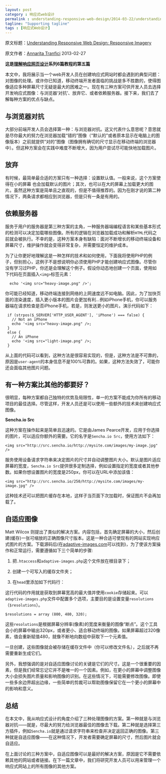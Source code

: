 ```yaml
---
layout: post
category : 响应式web设计
permalink : understanding-responsive-web-design/2014-03-22/understanding-responsive-web-design-how-to-manage-images/
tagline: "Supporting tagline"
tags : [响应式Web设计]
---
```


原文标题：[Understanding Responsive Web Design: Responsive Imagery](http://www.sitepoint.com/understanding-responsive-web-design-how-to-manage-images/)

原文作者：[Annarita Tranfici](http://www.sitepoint.com/author/atranfici/)                    2013-02-27

**这是[理解响应网页设计](http://www.sitepoint.com/series/understanding-responsive-web-design/)系列6篇教程的第五篇**

本文中，我将展示当一个web开发人员在创建响应式网站时都会遇到的典型问题：对图像的处理。或许你已知道，移动终端开发者面临的挑战是多不胜数的，使得图像适应多种屏幕尺寸无疑是最大的困难之一。现在有三种方案可供开发人员去选择开发响应式图像：与浏览器‘对抗’、放弃它、或者依赖服务器。接下来，我们去了解每种方案的优点与缺点。

<!--break-->

## 与浏览器对抗 ##

大部分前端开发人员会选择第一种：与浏览器对抗。这又代表什么意思呢？意思就是尽你最大的努力在浏览器加载“错的”图像（“默认的”或者原本显示在电脑上的图像版本）之前就提供“对的”图像（图像拥有确切的尺寸显示在移动终端的浏览器中）。但这种方案会在实践中难度不断增大，因为用户尝试尽可能快地加载图片。

## 放弃 ##

有时候，最简单最合适的方案只有一种选择：设置默认值。一般来说，这个方案使得在小的屏幕
也会加载默认的图片；其次，也可以在大的屏幕上加载更大的图片。虽然这种方案是简单且之直观的，但是不值得推荐的。因为在刚才说的第二种情况下，两条请求都相应到浏览器，但是只有一条是有用的。

## 依赖服务器 ##

服务于用户的服务器是第三种方案的主角，一种服务器端编程语言和某些基本形式的检测可以决定加载哪些图像。所有的逻辑在浏览器加载成功和解析`HTML`代码之前就会被执行。不幸的是，这种方案本身有缺陷：面对不断增长的移动终端设备和屏幕尺寸，维护操作就会变得非常复杂，并需要恒定的维护成本。

为了让你更好地理解这是一种怎样的技术和如何使用，下面我将使用PHP的例子，但别担心，这例子不是想说明你必须使用PHP才能创建响应式图像。尽管你没有学习过PHP，你还是会理解这个例子。假设你动态地创建一个页面，使用如下代码在页面插入`<img>`标签元素：

      echo '<img src="heavy-image.png" />';

你可能已经知道，移动终端连接到网络的上网速度远不如电脑。因此，为了加快页面的渲染速度，插入更小版本的图片会更加有利...例如iPhone手机，你可以服务器端在请求检查是否iPhone手机，若是，则发送更小的图片。演示代码如下：

     if (strpos($_SERVER['HTTP_USER_AGENT'], 'iPhone') === false) {
       // Not an iPhone
       echo '<img src="heavy-image.png" />;
     }
     else {
       // An iPhone
       echo '<img src="light-image.png" />;
     }

从上面的代码可以看到，这种方法是很容易实现的，但是，这种方法是不可靠的，原因是`user-agent`的本身信息不是100%可靠的。如果，这种方法失效了，可能你还会面临其他图片问题。

## 有一种方案比其他的都要好？ ##

很明显，每种方案都自己独特的优势及局限性，单一的方案不能成为你所有的移动项目的最佳选择。尽管这样，开发人员还是可以使用一些额外的技术来创建响应式图像。

**Sencha.io Src**

这种方案在操作起来是简单且迅速的。它是由James Pearce开发，应用于你选择的图片，可以适应你额外的需要。它的名字是`Sencha.io Src`，使用方法如下：

    <img src="http://src.sencha.io/http://mysite.com/images/my-image.jpg" />

服务使用设备请求字符串来决定图片的尺寸并自动调整图片大小。默认是图片适应屏幕的宽度，`Sencha.io Src`提供很多定制选择，例如设置指定的宽度或者其他参数。如果你想设置图片的宽度是250px，你可以在URL中添加该值：

    <img src="http://src.sencha.io/250/http://mysite.com/images/my-image.jpg" />

这种技术还可以把图片缓存在本地，这样子当页面下次加载时，保证图片不会再加载了。

## 自适应图像 ##

Matt Wilcox 则提出了类似的解决方案。内容包括，首先确定屏幕的大小，然后创建(缓存)一张可缩放的正确图像尺寸版本。这是一种合适可使现有的网站实现响应式图片的方案。下载源码后(在[adaptive-images.com](http://adaptive-images.com/)可以找到)，为了使该方案操作和正常运行，需要遵循如下三个简单的步骤:

1. 把`.htaccess`和`adaptive-images.php`这个文件放在根目录下；
2. 创建一个可写入的缓存文件夹；
3. 在`head`里添加如下代码行：

    <script>document.cookie='resolution='+Math.max(screen.width,screen.height)+'; path=/';</script>

这行代码的作用就是获取到屏幕宽高的最大值并使用`cookie`存储起来。可以`adaptive-images.php`文件中配置多个选项，主要目的是设置变量`resolutions`（`$resolutions`）。

    $resolutions = array (800, 480, 320);

这些`resolutions`是根据屏幕分辨率(像素)的宽度来衡量的图像“断点”。这个工具会小的屏幕中输出320px，或者更小、适合移动终端的图像。如果屏幕超过320像素，值会重新赋值480，就像不断地向数组中获取下一个元素值。

一旦创建，这些图像就会被存储在缓存文件中（你可以修改文件名），之后就不再需要重新生成它们。

另外，我想强调的是对自适应图像讨论的关键是它们的尺寸。这是一个很重要的因素，但是我们经常忘记它并不是唯一的一个因素。例如，在更小的屏幕中调整图像大小会损失图片质量和影响图像的识别。在这些情况下，可能需要修改图像。即使一些多余边界超出边缘，一些简单的剪裁可以帮助图像保留它在一个更小的屏幕中的影响和意义。

## 总结 ##

在本文中，我从响应式设计的角度介绍了三种处理图像的方案。第一种就是与浏览器对抗——就是，尽最大的努力给浏览器最佳的图像去下载。第二种就是选择第三方插件，例如`Sencha.io`就是通过请求字符串来检查并决定返回正确的图像。第三种就是自适应图像——在这种情况下，开发者需要确定屏幕的尺寸，然后图片就会自适应。

在上面讨论的三种方案中，自适应图像可以是最好的解决方案，原因是它不需要依赖其他的网站或者链接。在下一篇文章中，我们将研究开发人员可以用来管理一个响应式网站上的所有图像的其他方案。




